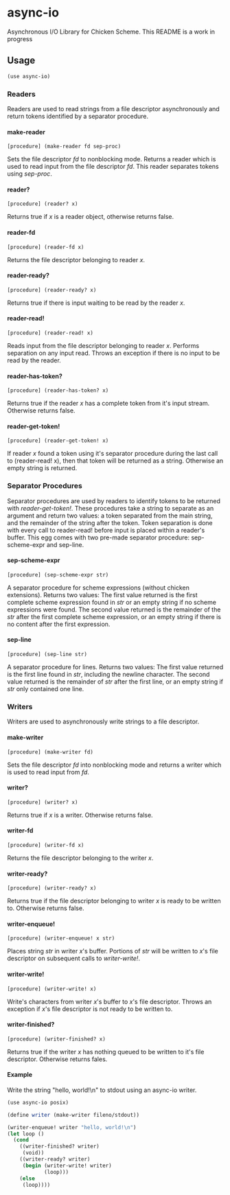 # async-io
Asynchronous I/O Library for Chicken Scheme.
This README is a work in progress

## Usage
```scheme
(use async-io)
```

### Readers
Readers are used to read strings from a file descriptor asynchronously and return tokens identified by a separator procedure.

#### make-reader
```
[procedure] (make-reader fd sep-proc)
```
Sets the file descriptor *fd* to nonblocking mode.
Returns a reader which is used to read input from the file descriptor *fd*.
This reader separates tokens using *sep-proc*.

#### reader?
```
[procedure] (reader? x)
```
Returns true if *x* is a reader object, otherwise returns false.

#### reader-fd
```
[procedure] (reader-fd x)
```
Returns the file descriptor belonging to reader *x*.

#### reader-ready?
```
[procedure] (reader-ready? x)
```
Returns true if there is input waiting to be read by the reader *x*.

#### reader-read!
```
[procedure] (reader-read! x)
```
Reads input from the file descriptor belonging to reader *x*.
Performs separation on any input read.
Throws an exception if there is no input to be read by the reader.

#### reader-has-token?
```
[procedure] (reader-has-token? x)
```
Returns true if the reader *x* has a complete token from it's input stream.
Otherwise returns false.

#### reader-get-token!
```
[procedure] (reader-get-token! x)
```
If reader *x* found a token using it's separator procedure during the last call to (reader-read! x),
then that token will be returned as a string. Otherwise an empty string is returned.

### Separator Procedures
Separator procedures are used by readers to identify tokens to be returned with *reader-get-token!*.
These procedures take a string to separate as an argument and return two values:
a token separated from the main string, and the remainder of the string after the token.
Token separation is done with every call to reader-read! before input is placed within a reader's buffer.
This egg comes with two pre-made separator procedure: sep-scheme-expr and sep-line.

#### sep-scheme-expr
```
[procedure] (sep-scheme-expr str)
```
A separator procedure for scheme expressions (without chicken extensions). Returns two values:
The first value returned is the first complete scheme expression found in *str* or an empty string if no scheme
expressions were found. The second value returned is the remainder of the *str* after the first complete scheme expression,
or an empty string if there is no content after the first expression.

#### sep-line
```
[procedure] (sep-line str)
```
A separator procedure for lines. Returns two values:
The first value returned is the first line found in *str*, including the newline character.
The second value returned is the remainder of *str* after the first line, or an empty string if *str* only contained one line.

### Writers
Writers are used to asynchronously write strings to a file descriptor.

#### make-writer
```
[procedure] (make-writer fd)
```
Sets the file descriptor *fd* into nonblocking mode and returns a writer which is used to read input from *fd*.

#### writer?
```
[procedure] (writer? x)
```
Returns true if *x* is a writer. Otherwise returns false.

#### writer-fd
```
[procedure] (writer-fd x)
```
Returns the file descriptor belonging to the writer *x*.

#### writer-ready?
```
[procedure] (writer-ready? x)
```
Returns true if the file descriptor belonging to writer *x* is ready to be written to.
Otherwise returns false.

#### writer-enqueue!
```
[procedure] (writer-enqueue! x str)
```
Places string *str* in writer *x*'s buffer. Portions of *str* will be written to *x*'s file descriptor on subsequent calls
to *writer-write!*.

#### writer-write!
```
[procedure] (writer-write! x)
```
Write's characters from writer *x*'s buffer to *x*'s file descriptor. Throws an exception if *x*'s file descriptor is not
ready to be written to.

#### writer-finished?
```
[procedure] (writer-finished? x)
```
Returns true if the writer *x* has nothing queued to be written to it's file descriptor.
Otherwise returns fales.

#### Example
Write the string "hello, world!\n" to stdout using an async-io writer.

```scheme
(use async-io posix)

(define writer (make-writer fileno/stdout))

(writer-enqueue! writer "hello, world!\n")
(let loop ()
  (cond
    ((writer-finished? writer)
     (void))
    ((writer-ready? writer)
     (begin (writer-write! writer)
            (loop)))
    (else
     (loop))))
```
